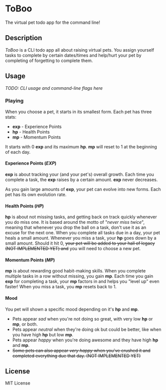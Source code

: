 # ToBoo

The virtual pet todo app for the command line!

## Description

*ToBoo* is a CLI todo app all about raising virtual pets. You assign yourself tasks to complete by certain dates/times and help/hurt your pet by completing of forgetting to complete them.

## Usage

*TODO: CLI usage and command-line flags here*

### Playing

When you choose a pet, it starts in its smallest form. Each pet has three stats:

* **exp** - Experience Points
* **hp** - Health Points
* **mp** - Momentum Points

It starts with 0 **exp** and its maximum **hp**. **mp** will reset to 1 at the beginning of each day.

#### Experience Points (*EXP*)

**exp** is about tracking your (and your pet's) overall growth. Each time you complete a task, the **exp** raises by a certain amount. **exp** never decreases.

As you gain large amounts of **exp**, your pet can evolve into new forms. Each pet has its own evolution rate.

#### Health Points (*HP*)

**hp** is about not missing tasks, and getting back on track quickly whenever you do miss one. It is based around the motto of "*never miss twice*", meaning that whenever you drop the ball on a task, don't use it as an excuse for the next one. When you complete all tasks due in a day, your pet heals a small amount. Whenever you miss a task, your **hp** goes down by a small amount. Should it hit 0, ~~your pet will be added to your hall of legacy (NOT IMPLEMENTED YET) and~~ you will need to choose a new pet.

#### Momentum Points (*MP*)

**mp** is about rewarding good habit-making skills. When you complete multiple tasks in a row without missing, you gain **mp**. Each time you gain **exp** for completing a task, your **mp** factors in and helps you "level up" even faster! When you miss a task, you **mp** resets back to 1.

#### Mood

You pet will shown a specific mood depending on it's **hp** and **mp**.

* Pets appear *sad* when you're not doing so great, with very low **hp** or **mp**, or both.
* Pets appear *neutral* when they're doing ok but could be better, like when you have high **hp** but low **mp**.
* Pets appear *happy* when you're doing awesome and they have high **hp** and **mp**.
* ~~Some pets can also appear *very happy* when you've crushed it and completed everything due that day. (NOT IMPLEMENTED YET)~~

## License

MIT License
